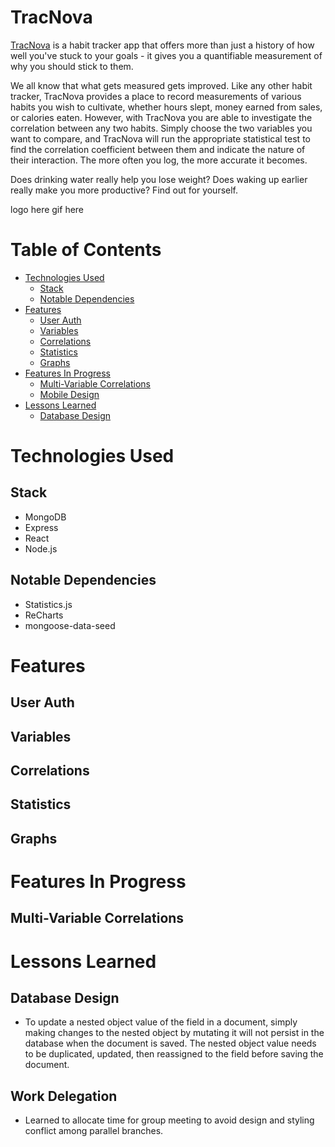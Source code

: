 # TracNova
[TracNova](https://trac-nova.herokuapp.com/#/) is a habit tracker app that offers more than just a history of how well you've stuck to your goals - it gives you a quantifiable measurement of why you should stick to them.

We all know that what gets measured gets improved. Like any other habit tracker, TracNova provides a place to record measurements of various habits you wish to cultivate, whether hours slept, money earned from sales, or calories eaten. However, with TracNova you are able to investigate the correlation between any two habits. Simply choose the two variables you want to compare, and TracNova will run the appropriate statistical test to find the correlation coefficient between them and indicate the nature of their interaction. The more often you log, the more accurate it becomes.

Does drinking water really help you lose weight? Does waking up earlier really make you more productive? Find out for yourself.

logo here
gif here

# Table of Contents
* [Technologies Used](#technologies-used)
  * [Stack](#stack)
  * [Notable Dependencies](#notable-dependencies)
* [Features](#features)
  * [User Auth](#user-auth)
  * [Variables](#variables)
  * [Correlations](#correlations)
  * [Statistics](#statistics)
  * [Graphs](#graphs)
* [Features In Progress](#features-in-progress)
  * [Multi-Variable Correlations](#multi-variable-correlations)
  * [Mobile Design](#mobile-design)
* [Lessons Learned](#lessons-learned)
  * [Database Design](#database-design)

# Technologies Used
## Stack
* MongoDB
* Express
* React
* Node.js
## Notable Dependencies
* Statistics.js
* ReCharts
* mongoose-data-seed

# Features
## User Auth
## Variables
## Correlations
## Statistics
## Graphs

# Features In Progress
## Multi-Variable Correlations

# Lessons Learned
## Database Design
* To update a nested object value of the field in a document, simply making changes to the nested object by mutating it will not persist in the database when the document is saved. The nested object value needs to be duplicated, updated, then reassigned to the field before saving the document.
## Work Delegation
* Learned to allocate time for group meeting to avoid design and styling conflict among parallel branches.
